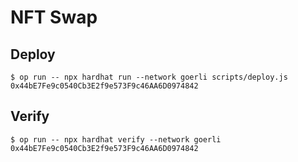 # NFT Swap

## Deploy
```
$ op run -- npx hardhat run --network goerli scripts/deploy.js
0x44bE7Fe9c0540Cb3E2f9e573F9c46AA6D0974842
```

## Verify
```
$ op run -- npx hardhat verify --network goerli 0x44bE7Fe9c0540Cb3E2f9e573F9c46AA6D0974842
```
